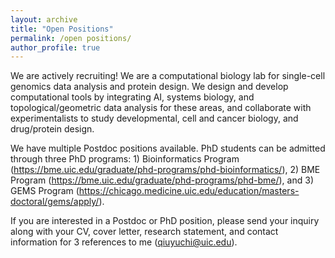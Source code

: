 ```yaml
---
layout: archive
title: "Open Positions"
permalink: /open positions/
author_profile: true
---
```


We are actively recruiting! We are a computational biology lab for single-cell genomics data analysis and protein design. We design and develop computational tools by integrating AI, systems biology, and topological/geometric data analysis for these areas, and collaborate with experimentalists to study developmental, cell and cancer biology, and drug/protein design.

We have multiple Postdoc positions available. PhD students can be admitted through three PhD programs: 1) Bioinformatics Program (https://bme.uic.edu/graduate/phd-programs/phd-bioinformatics/), 2) BME Program (https://bme.uic.edu/graduate/phd-programs/phd-bme/), and 3) GEMS Program (https://chicago.medicine.uic.edu/education/masters-doctoral/gems/apply/). 

If you are interested in a Postdoc or PhD position, please send your inquiry along with your CV, cover letter, research statement, and contact information for 3 references to me (qiuyuchi@uic.edu).
